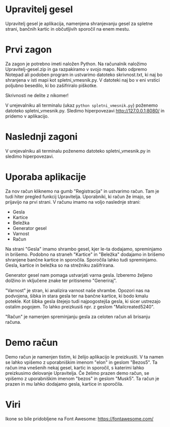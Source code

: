 # Upravitelj gesel
Upravitelj gesel je aplikacija, namenjena shranjevanju gesel za spletne strani, bančnih kartic in občutljivih sporočil na enem mestu.

# Prvi zagon
Za zagon je potrebno imeti naložen Python. Na računalnik naložimo Upravitelj-gesel.zip in ga razpakiramo v svojo mapo.
Nato odpremo Notepad ali podoben program in ustvarimo datoteko skrivnost.txt, ki naj bo shranjena v isti mapi kot spletni_vmesnik.py. V datoteki naj bo v eni vrstici poljubno besedilo, ki bo zašifriralo piškotke.

Skrivnosti ne delite z nikomer!

V urejevalniku ali terminalu (ukaz `python spletni_vmesnik.py`) poženemo datoteko spletni_vmesnik.py. Sledimo hiperpovezavi http://127.0.0.1:8080/ in pridemo v aplikacijo.

# Naslednji zagoni
V urejevalniku ali terminalu poženemo datoteko spletni_vmesnik.py in sledimo hiperpovezavi.

# Uporaba aplikacije
Za nov račun kliknemo na gumb "Registracija" in ustvarimo račun. Tam je tudi hiter pregled funkcij Upravitelja. Uporabniki, ki račun že imajo, se prijavijo na prvi strani.
V računu imamo na voljo naslednje strani:
- Gesla
- Kartice
- Beležka
- Generator gesel
- Varnost
- Račun

Na strani "Gesla" imamo shrambo gesel, kjer le-ta dodajamo, spreminjamo in brišemo. Podobno na straneh "Kartice" in "Beležka" dodajamo in brišemo shranjene bančne kartice in sporočila.
Sporočila lahko tudi spreminjamo. Gesla, kartice in beležka so na strežniku zašifrirana.

Generator gesel nam pomaga ustvarjati varna gesla. Izberemo željeno dolžino in vključene znake ter pritisnemo "Generiraj".

"Varnost" je stran, ki analizira varnost naše shrambe. Opozori nas na podvojena, šibka in stara gesla ter na bančne kartice, ki bodo kmalu potekle.
Kot šibka gesla štejejo tudi najpogostejša gesla, ki sicer ustrezajo ostalim pogojem. To lahko preizkusiš npr. z geslom "Mailcreated5240".

"Račun" je namenjen spreminjanju gesla za celoten račun ali brisanju računa.

# Demo račun
Demo račun je namenjen tistim, ki želijo aplikacijo le preizkusiti.
V ta namen se lahko vpišemo z uporabniškim imenom "elon" in geslom "Bezos5". Ta račun ima vnešenih nekaj gesel, kartic in sporočil, s katerimi lahko preizkusimo delovanje Upravitelja.
Če želimo prazen demo račun, se vpišemo z uporabniškim imenom "bezos" in geslom "Musk5". Ta račun je prazen in mu lahko dodajamo gesla, kartice in sporočila.

# Viri
Ikone so bile pridobljene na Font Awesome: https://fontawesome.com/